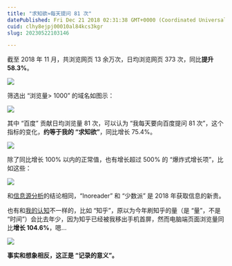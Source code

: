 ```yaml
---
title: "求知欲≈每天提问 81 次"
datePublished: Fri Dec 21 2018 02:31:38 GMT+0000 (Coordinated Universal Time)
cuid: clhy8ejpj00010al84kcs3kgr
slug: 20230522103146

---
```


截至 2018 年 11 月，共浏览网页 13 余万次，日均浏览网页 373 次，同比**提升 58.3%**。

![](https://cdn.hashnode.com/res/hashnode/image/upload/v1684722666551/54bdf738-9fc0-4f52-91ef-b57b6425bb46.png)

筛选出 “浏览量&gt; 1000” 的域名如图示：

![](https://cdn.hashnode.com/res/hashnode/image/upload/v1684722670492/ff26cda7-3d7c-4e9b-895d-84b2e3b2ddd9.jpeg)

其中 “百度” 贡献日均浏览量 81 次，可以认为 “我每天要向百度提问 81 次”，这个指标的变化，**约等于我的 “求知欲”**，同比增长 75.4%。

![](https://cdn.hashnode.com/res/hashnode/image/upload/v1684722675635/d0985994-7941-41a3-841b-64446427521e.jpeg)

除了同比增长 100% 以内的正常值，也有增长超过 500% 的 “爆炸式增长项”，比如这些：

![](https://cdn.hashnode.com/res/hashnode/image/upload/v1684722679938/79e93010-899e-4c29-b0ef-e63e99c846b5.png)

和[信息源分析](http://mp.weixin.qq.com/s?__biz=MzI3MzU5MDA1OQ==&mid=2247484501&idx=1&sn=2f89f4fe16c6e54e257d8c341a29a14a&chksm=eb21b611dc563f07f6ca110c562493f95b73b0198e474927ec808c4f3d65aa6db89d20077055&scene=21#wechat_redirect)的结论相同，“Inoreader” 和 “少数派” 是 2018 年获取信息的新贵。

也有和[我的认知](http://mp.weixin.qq.com/s?__biz=MzI3MzU5MDA1OQ==&mid=2247484558&idx=1&sn=5f6dbb873b63c920f255c266e48f3956&chksm=eb21b6cadc563fdc776f7ba29ab568cdcf9c1498139520d62e38db9b1e246ec25a482f976dc0&scene=21#wechat_redirect)不一样的，比如 “知乎”，原以为今年刷知乎的量（是 “量”，不是 “时间”）会比去年少，因为知乎已经被我移出手机首屏，然而电脑端页面浏览量同比**增长 104.6%**，嗯...

![](https://cdn.hashnode.com/res/hashnode/image/upload/v1684722682461/f47db868-1c80-4e3e-bc35-92d1e2832fd4.png)

**事实和想象相反，这正是 “记录的意义”。**
